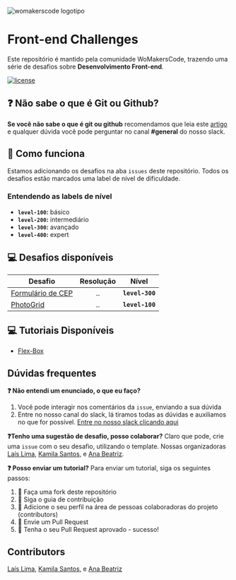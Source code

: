 ![womakerscode logotipo](https://user-images.githubusercontent.com/2198735/80845484-b93d6d80-8bdf-11ea-8f9b-c8b48368ba79.JPG)

# Front-end Challenges
Este repositório é mantido pela comunidade WoMakersCode, trazendo uma série de desafios sobre **Desenvolvimento Front-end**.


[![license](https://img.shields.io/github/license/womakerscode/challenges-front-end.svg)](/license)

## :question: Não sabe o que é Git ou Github?
**Se você não sabe o que é git ou github** recomendamos que leia este [artigo](https://tableless.com.br/tudo-que-voce-queria-saber-sobre-git-e-github-mas-tinha-vergonha-de-perguntar/) e qualquer dúvida você pode perguntar no canal **#general** do nosso slack.

## :thinking: Como funciona
Estamos adicionando os desafios na aba `issues` deste repositório. Todos os desafios estão marcados uma label de nível de dificuldade.

### Entendendo as labels de nível
* **`level-100`:** básico
* **`level-200`:** intermediário
* **`level-300`:** avançado
* **`level-400`:** expert

## :computer: Desafios disponíveis

| Desafio | Resolução | Nível
| ------------- |:-------------:|:-------------:|
|  [Formulário de CEP](https://github.com/WoMakersCode/challenges-front-end/issues/1) | ..  | **`level-300`** |
|  [PhotoGrid](https://github.com/WoMakersCode/challenges-front-end/issues/6) | ..  | **`level-100`** |

## :computer: Tutoriais Disponíveis
* [Flex-Box](https://github.com/WoMakersCode/challenges-front-end/tree/master/tutorial-flexbox)

## Dúvidas frequentes
**:question: Não entendi um enunciado, o que eu faço?**
1. Você pode interagir nos comentários da `issue`, enviando a sua dúvida
2. Entre no nosso canal do slack, lá tiramos todas as dúvidas e auxiliamos no que for possível. [Entre no nosso slack clicando aqui](https://app.slack.com/client/TCPDKMM4Z/CCQ5XKXPX)

**:question:Tenho uma sugestão de desafio, posso colaborar?**
Claro que pode, crie uma `issue` com o seu desafio, utilizando o template. Nossas organizadoras [Laís Lima](https://twitter.com/laislima_dev), [Kamila Santos](https://twitter.com/kamilah_santos), e [Ana Beatriz](https://twitter.com/anabneri).

**:question: Posso enviar um tutorial?**
Para enviar um tutorial, siga os seguintes passos:
1. :fork_and_knife: Faça uma fork deste repositório
2. :hammer: Siga o guia de contribuição
3. :busts_in_silhouette: Adicione o seu perfil na área de pessoas colaboradoras do projeto (contributors)
4. :wrench: Envie um Pull Request
5. :tada: Tenha o seu Pull Request aprovado - sucesso!

## Contributors
[Laís Lima](https://twitter.com/laislima_dev), [Kamila Santos](https://twitter.com/kamilah_santos), e [Ana Beatriz](https://twitter.com/anabneri)

